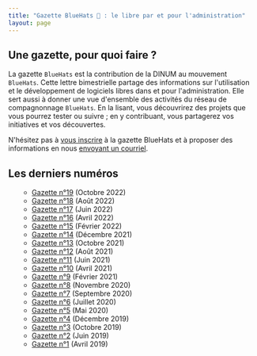 ```yaml
---
title: "Gazette BlueHats 🧢 : le libre par et pour l'administration"
layout: page
---
```


## Une gazette, pour quoi faire ?

La gazette `BlueHats` est la contribution de la DINUM au mouvement `BlueHats`.  Cette lettre bimestrielle partage des informations sur l'utilisation et le développement de logiciels libres dans et pour l'administration.  Elle sert aussi à donner une vue d'ensemble des activités du réseau de compagnonnage `BlueHats`.  En la lisant, vous découvrirez des projets que vous pourrez tester ou suivre ; en y contribuant, vous partagerez vos initiatives et vos découvertes.

<div class="fr-highlight">
  <p>N'hésitez pas à <a href="https://infolettres.etalab.gouv.fr/subscribe/bluehats@mail.etalab.studio">vous inscrire</a> à la gazette BlueHats et à proposer des informations en nous <a href="mailto:logiciels-libres@data.gouv.fr">envoyant un courriel</a>.</p>
</div>

## Les derniers numéros

<ul class="fr-list">

- [Gazette n°19](bluehats_19) (Octobre 2022)
- [Gazette n°18](bluehats_18) (Août 2022)
- [Gazette n°17](bluehats_17) (Juin 2022)
- [Gazette n°16](bluehats_16) (Avril 2022)
- [Gazette n°15](bluehats_15) (Février 2022)
- [Gazette n°14](bluehats_14) (Décembre 2021)
- [Gazette n°13](bluehats_13) (Octobre 2021)
- [Gazette n°12](bluehats_12) (Août 2021)
- [Gazette n°11](bluehats_11) (Juin 2021) 
- [Gazette n°10](bluehats_10) (Avril 2021)
- [Gazette n°9](bluehats_9) (Février 2021)
- [Gazette n°8](bluehats_8) (Novembre 2020)
- [Gazette n°7](bluehats_7) (Septembre 2020)
- [Gazette n°6](bluehats_6) (Juillet 2020)
- [Gazette n°5](bluehats_5) (Mai 2020)
- [Gazette n°4](bluehats_4) (Décembre 2019)
- [Gazette n°3](bluehats_3) (Octobre 2019)
- [Gazette n°2](bluehats_2) (Juin 2019)
- [Gazette n°1](bluehats_1) (Avril 2019)

</ul>
